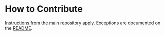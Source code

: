 # How to Contribute

[Instructions from the main repository](https://github.com/Homebrew/homebrew-cask/blob/master/CONTRIBUTING.md) apply. Exceptions are documented on the [README](README.md).
